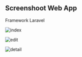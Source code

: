 ## Screenshoot Web App

Framework Laravel

![index](https://user-images.githubusercontent.com/69780199/90925028-c8f4f200-e41a-11ea-9c4f-d7eb9201af7f.jpg)

![edit](https://user-images.githubusercontent.com/69780199/90925048-ceead300-e41a-11ea-809a-7f92d51a94f5.jpg)

![detail](https://user-images.githubusercontent.com/69780199/90925059-d27e5a00-e41a-11ea-9c00-42952fc34ba4.jpg)
